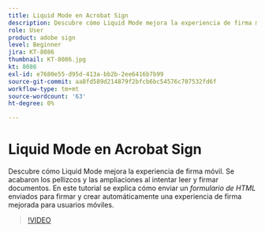 ```yaml
---
title: Liquid Mode en Acrobat Sign
description: Descubre cómo Liquid Mode mejora la experiencia de firma móvil
role: User
product: adobe sign
level: Beginner
jira: KT-8086
thumbnail: KT-8086.jpg
kt: 8086
exl-id: e7680e55-d95d-413a-bb2b-2ee6416b7b99
source-git-commit: aa8fd589d214879f2bfcb6bc54576c707532fd6f
workflow-type: tm+mt
source-wordcount: '63'
ht-degree: 0%

---
```


# Liquid Mode en Acrobat Sign

Descubre cómo Liquid Mode mejora la experiencia de firma móvil. Se acabaron los pellizcos y las ampliaciones al intentar leer y firmar documentos. En este tutorial se explica cómo enviar un _formulario de HTML_ enviados para firmar y crear automáticamente una experiencia de firma mejorada para usuarios móviles.

>[!VIDEO](https://video.tv.adobe.com/v/333803?quality=12&learn=on&hidetitle=true)
